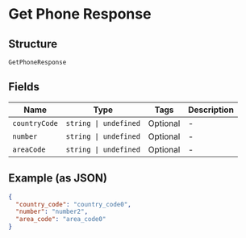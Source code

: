 
# Get Phone Response

## Structure

`GetPhoneResponse`

## Fields

| Name | Type | Tags | Description |
|  --- | --- | --- | --- |
| `countryCode` | `string \| undefined` | Optional | - |
| `number` | `string \| undefined` | Optional | - |
| `areaCode` | `string \| undefined` | Optional | - |

## Example (as JSON)

```json
{
  "country_code": "country_code0",
  "number": "number2",
  "area_code": "area_code0"
}
```

